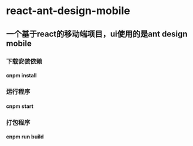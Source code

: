# react-ant-design-mobile
## 一个基于react的移动端项目，ui使用的是ant design mobile
### 下载安装依赖
#### cnpm install
### 运行程序
#### cnpm start
### 打包程序
#### cnpm run build